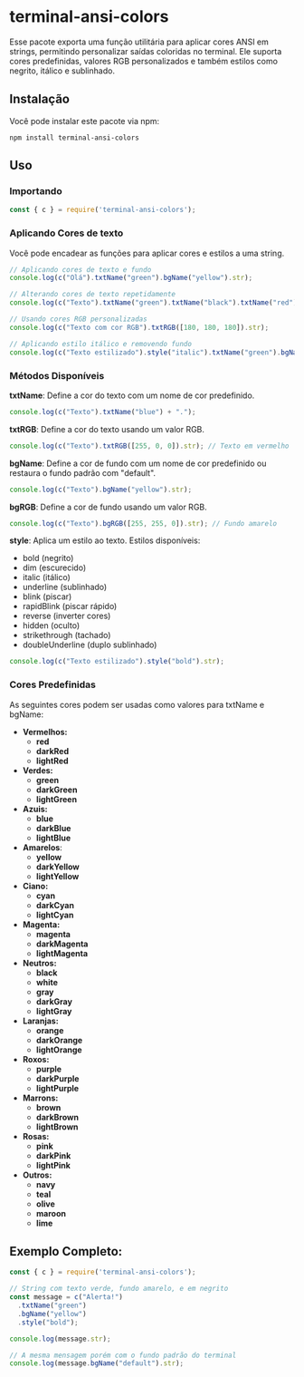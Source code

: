 # terminal-ansi-colors

Esse pacote exporta uma função utilitária para aplicar cores ANSI em strings, permitindo personalizar saídas coloridas no terminal. Ele suporta cores predefinidas, valores RGB personalizados e também estilos como negrito, itálico e sublinhado.

## Instalação

Você pode instalar este pacote via npm:
```shell
npm install terminal-ansi-colors
```

## Uso

### Importando

```js
const { c } = require('terminal-ansi-colors');
```

### Aplicando Cores de texto
Você pode encadear as funções para aplicar cores e estilos a uma string.
```js
// Aplicando cores de texto e fundo
console.log(c("Olá").txtName("green").bgName("yellow").str);

// Alterando cores de texto repetidamente
console.log(c("Texto").txtName("green").txtName("black").txtName("red").str);

// Usando cores RGB personalizadas
console.log(c("Texto com cor RGB").txtRGB([180, 180, 180]).str);

// Aplicando estilo itálico e removendo fundo
console.log(c("Texto estilizado").style("italic").txtName("green").bgName("white").bgName("default").str);
```

### Métodos Disponíveis
**txtName**: Define a cor do texto com um nome de cor predefinido.
```js
console.log(c("Texto").txtName("blue") + ".");
```
**txtRGB**: Define a cor do texto usando um valor RGB.
```js
console.log(c("Texto").txtRGB([255, 0, 0]).str); // Texto em vermelho
```
**bgName**: Define a cor de fundo com um nome de cor predefinido ou restaura o fundo padrão com "default".
```js
console.log(c("Texto").bgName("yellow").str);
```
**bgRGB**: Define a cor de fundo usando um valor RGB.
```js
console.log(c("Texto").bgRGB([255, 255, 0]).str); // Fundo amarelo
```
**style**: Aplica um estilo ao texto. Estilos disponíveis:
- bold (negrito)
- dim (escurecido)
- italic (itálico)
- underline (sublinhado)
- blink (piscar)
- rapidBlink (piscar rápido)
- reverse (inverter cores)
- hidden (oculto)
- strikethrough (tachado)
- doubleUnderline (duplo sublinhado)

```js
console.log(c("Texto estilizado").style("bold").str);
```
### Cores Predefinidas
As seguintes cores podem ser usadas como valores para txtName e bgName:

- **Vermelhos:**
    - **red**
    - **darkRed**
    - **lightRed**
- **Verdes:**
    - **green**
    - **darkGreen**
    - **lightGreen**
- **Azuis:**
    - **blue**
    - **darkBlue**
    - **lightBlue**
- **Amarelos**:
    - **yellow**
    - **darkYellow**
    - **lightYellow**
- **Ciano:**
    - **cyan**
    - **darkCyan**
    - **lightCyan**
- **Magenta:**
    - **magenta**
    - **darkMagenta**
    - **lightMagenta**
- **Neutros:**
    - **black**
    - **white**
    - **gray**
    - **darkGray**
    - **lightGray**
- **Laranjas:**
    - **orange**
    - **darkOrange**
    - **lightOrange**
- **Roxos:**
    - **purple**
    - **darkPurple**
    - **lightPurple**
- **Marrons:**
    - **brown**
    - **darkBrown**
    - **lightBrown**
- **Rosas:**
    - **pink**
    - **darkPink**
    - **lightPink**
- **Outros:**
    - **navy**
    - **teal**
    - **olive**
    - **maroon**
    - **lime**

## Exemplo Completo:
```js
const { c } = require('terminal-ansi-colors');

// String com texto verde, fundo amarelo, e em negrito
const message = c("Alerta!")
  .txtName("green")
  .bgName("yellow")
  .style("bold");

console.log(message.str);

// A mesma mensagem porém com o fundo padrão do terminal
console.log(message.bgName("default").str);
```

